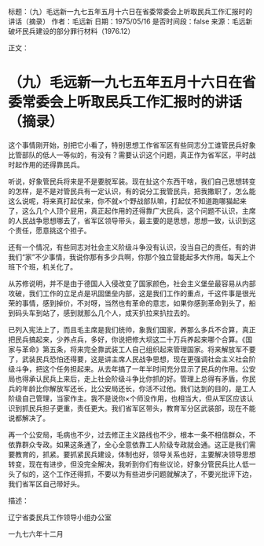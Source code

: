 标题：（九）毛远新一九七五年五月十六日在省委常委会上听取民兵工作汇报时的讲话（摘录）
作者：毛远新
日期：1975/05/16
是否时间段：false
来源：毛远新破坏民兵建设的部分罪行材料（1976.12）

正文：

# （九）毛远新一九七五年五月十六日在省委常委会上听取民兵工作汇报时的讲话（摘录）

这个事情刚开始，别把它小看了，特别思想工作省军区有些同志分工谁管民兵好象比管部队的低人一等似的，有没有？需要认识这个问题，真正作为省军区，平时战时起作用的还得靠民兵。

听说，好象管民兵将来是不是要脱军装。现在扯这个东西干啥，我们自己思想转变的怎样，是不是对管民兵有一定认识，有的说分工我管民兵，把我撒职了，怎么能这么说呢，将来真打起仗来，你不就×个野战部队嘛，打起仗不知道跑哪猫起来了，这么几个人顶个屁用，真正起作用的还得靠广大民兵，这个问题不认识，主席的人民战争思想哪去了，省军区领导带头，最主要的是思想，思想一致，认识到这个责任，愿意挑这个担子。

还有一个情况，有些同志对社会主义阶级斗争没有认识，没当自己的责任，有的讲我们“家”不少事情，我说你那有多少兵啊，你那个独立营能起多大作用。每天上个班下个班，机关化了。

从苏修说明，并不是由于德国人入侵改变了国家颜色，社会主义堡垒最容易从内部攻破，我们工作的立足点是巩固堡垒内部，这是我们工作的重点，千这件事是很光荣的事情，感到掉价，不对呀，当然也有革命的意志，如果你感到革命到头了，船到码头车到站了，感到就那么几个人，成天扒拉来扒拉去的。

已列入宪法上了，而且毛主席是我们统帅，象我们国家，养那么多兵不合算，真正把民兵搞起来，少养点兵，多好，你说把修大坝这二十万兵养起来哪个合算。《国家与革命》第五条，将来完全靠武装工人自己组织起来管理国家。将来解放军不要了，武装民兵恐怕还得要，这是讲主席人民战争思想，现在更强调社会主义社会阶级斗争，把这个任务担起来。从去年搞了一年半时间充分显示了民兵的作用。公安局也得承认民兵上来后，走上社会阶级斗争比你抓的好。管理上总得有矛盾，你民兵的年龄比你解放军还长，比公安局还长，你活不过他。我们达到的目的，是工人阶级自己管理，当家作主。我不是说你×个师没作用，也相当大，但从军区应该认识到抓民兵担子更重，责任更大。我们省军区带头，教育军分区武装部，现在不能说都解决了。

再一个公安局，毛病也不少，过去修正主义路线也不少，根本一条不相信群众，不依靠群众专政。如果这条通了，全心全意依靠工人阶级专政就会通。这正是我们需要教育的，抓紧。要抓紧民兵建设，体制也好，领导关系也好，主要解决领导思想转变，现在有进步，但没完全解决，我听到你们有些议论，好象分管民兵比人低一头了似的，这个工作还得抓，不要以为有些进步问题就解决了，不要光批评下边，我们省军区自己带好头。

描述：

辽宁省委民兵工作领导小组办公室

一九七六年十二月

